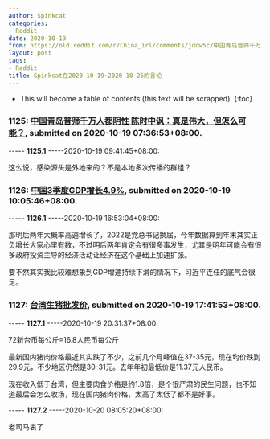 ```yaml
---
author: Spinkcat
categories:
- Reddit
date: 2020-10-19
from: https://old.reddit.com/r/China_irl/comments/jdqw5c/中国青岛普筛千万人都阴性_陈时中讽真是伟大但怎么可能/
layout: post
tags:
- Reddit
title: Spinkcat在2020-10-19~2020-10-25的言论
---
```


* This will become a table of contents (this text will be scrapped).
{:toc}

### 1125: [中国青岛普筛千万人都阴性 陈时中讽：真是伟大，但怎么可能？](https://old.reddit.com/r/China_irl/comments/jdqw5c/中国青岛普筛千万人都阴性_陈时中讽真是伟大但怎么可能/), submitted on 2020-10-19 07:36:53+08:00.

----- __1125.1__ -----2020-10-19 09:41:45+08:00:

这么说，感染源头是外地来的？不是本地多次传播的群组？

### 1126: [中国3季度GDP增长4.9%](https://old.reddit.com/r/China_irl/comments/jdt4xd/中国3季度gdp增长49/), submitted on 2020-10-19 10:05:46+08:00.

----- __1126.1__ -----2020-10-19 16:53:04+08:00:

那明后两年大概率高速增长了，2022是党总书记换届，今年数据算到年末其实正负增长大家心里有数，不过明后两年肯定会有很多事发生，尤其是明年可能会有很多政府投资主导的经济活动让经济在这个基础上加速扩张。

要不然其实我比较难想象到GDP增速持续下滑的情况下，习近平连任的底气会很足。

### 1127: [台湾生猪批发价](https://old.reddit.com/r/China_irl/comments/jdyoj9/台湾生猪批发价/), submitted on 2020-10-19 17:41:53+08:00.

----- __1127.1__ -----2020-10-19 20:31:37+08:00:

72新台币每公斤=16.8人民币每公斤

最新国内猪肉价格最近其实跌了不少，之前几个月峰值在37-35元，现在均价跌到29.9元，不少地区仍然是30-31元。去年年初最低价是11.37元人民币。

现在收入低于台湾，但主要肉食价格是约1.8倍，是个很严肃的民生问题，也不知道最后会怎么收场，现在国内猪肉价格，太高了太低了都不是好事。

----- __1127.2__ -----2020-10-20 08:05:20+08:00:

老司马衷了

